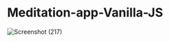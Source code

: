 # Meditation-app-Vanilla-JS
![Screenshot (217)](https://user-images.githubusercontent.com/55215139/96737119-7ff3f680-13e7-11eb-8a46-b5891185926f.png)

